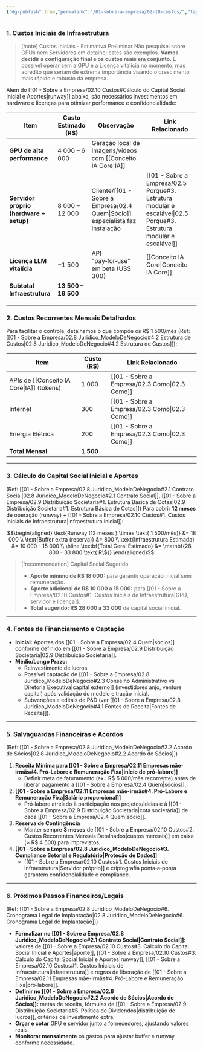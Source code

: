 ```yaml
---
{"dg-publish":true,"permalink":"/01-sobre-a-empresa/02-10-custos/","tags":["costs","finance","budget","capital","infrastructure","MOC"]}
---
```


### 1. Custos Iniciais de Infraestrutura

> [!note] Custos Iniciais - Estimativa Preliminar
> Não pesquisei sobre GPUs nem Servidores em detalhe; estes são exemplos. **Vamos decidir a configuração final e os custos reais em conjunto.**
> É possível operar sem a GPU e a Licença vitalícia no momento, mas acredito que seriam de extrema importância visando o crescimento mais rápido e robusto da empresa.

Além do [[01 - Sobre a Empresa/02.10 Custos#Cálculo do Capital Social Inicial e Aportes\|runway]] abaixo, são necessários investimentos em hardware e licenças para otimizar performance e confidencialidade:

| Item                                    | Custo Estimado (R$) | Observação                                | Link Relacionado |
| --------------------------------------- | ------------------- | ----------------------------------------- |----------------|
| **GPU de alta performance**             | 4 000 – 6 000       | Geração local de imagens/vídeos com [[Conceito IA Core\|IA]]   |                |
| **Servidor próprio (hardware + setup)** | 8 000 – 12 000      | Cliente/[[01 - Sobre a Empresa/02.4 Quem\|Sócio]] especialista faz instalação | [[01 - Sobre a Empresa/02.5 Porque#3. Estrutura modular e escalável\|02.5 Porque#3. Estrutura modular e escalável]] |
| **Licença LLM vitalícia**               | ~1 500              | API "pay‑for‑use" em beta (US$ 300)      | [[Conceito IA Core\|Conceito IA Core]] |
| **Subtotal Infraestrutura**             | **13 500 – 19 500** |                                           |                |

---

### 2. Custos Recorrentes Mensais Detalhados

Para facilitar o controle, detalhamos o que compõe os R$ 1 500/mês (Ref: [[01 - Sobre a Empresa/02.8 Juridico_ModeloDeNegocio#4.2 Estrutura de Custos\|02.8 Juridico_ModeloDeNegocio#4.2 Estrutura de Custos]]):

|Item|Custo (R$)| Link Relacionado |
|---|---|---|
|APIs de [[Conceito IA Core\|IA]] (tokens)|1 000| [[01 - Sobre a Empresa/02.3 Como\|02.3 Como]] |
|Internet|300| [[01 - Sobre a Empresa/02.3 Como\|02.3 Como]] |
|Energia Elétrica|200| [[01 - Sobre a Empresa/02.3 Como\|02.3 Como]] |
|**Total Mensal**|**1 500**| |

---

### 3. Cálculo do Capital Social Inicial e Aportes

(Ref: [[01 - Sobre a Empresa/02.8 Juridico_ModeloDeNegocio#2.1 Contrato Social\|02.8 Juridico_ModeloDeNegocio#2.1 Contrato Social]], [[01 - Sobre a Empresa/02.9 Distribuição Societaria#1. Estrutura Básica de Cotas\|02.9 Distribuição Societaria#1. Estrutura Básica de Cotas]])
Para cobrir **12 meses** de operação (runway) **+** [[01 - Sobre a Empresa/02.10 Custos#1. Custos Iniciais de Infraestrutura\|infraestrutura inicial]]:

$$\begin{aligned}
\text{Runway (12 meses } \times \text{ 1 500/mês)} &= 18 000 \\
\text{Buffer extra (reserva)} &= 800 \\
\text{Infraestrutura Estimada} &= 10 000 - 15 000 \\
\hline
\textbf{Total Geral Estimado} &= \mathbf{28 800 - 33 800 \text{ R\$}}
\end{aligned}$$

> [!recommendation] Capital Social Sugerido
> *   **Aporte mínimo de R$ 18 000:** para garantir operação inicial sem remuneração.
> *   **Aporte adicional de R$ 10 000 a 15 000:** para [[01 - Sobre a Empresa/02.10 Custos#1. Custos Iniciais de Infraestrutura\|GPU, servidor e licença]].
> *   **Total sugerido: R$ 28 000 a 33 000** de capital social inicial.

---

### 4. Fontes de Financiamento e Captação

*   **Inicial:** Aportes dos [[01 - Sobre a Empresa/02.4 Quem\|sócios]] conforme definido em [[01 - Sobre a Empresa/02.9 Distribuição Societaria\|02.9 Distribuição Societaria]].
*   **Médio/Longo Prazo:**
    *   Reinvestimento de lucros.
    *   Possível captação de [[01 - Sobre a Empresa/02.8 Juridico_ModeloDeNegocio#2.3 Conselho Administrativo vs Diretoria Executiva\|capital externo]] (investidores anjo, venture capital) após validação do modelo e tração inicial.
    *   Subvenções e editais de P&D (ver [[01 - Sobre a Empresa/02.8 Juridico_ModeloDeNegocio#4.1 Fontes de Receita\|Fontes de Receita]]).

---

### 5. Salvaguardas Financeiras e Acordos

(Ref: [[01 - Sobre a Empresa/02.8 Juridico_ModeloDeNegocio#2.2 Acordo de Sócios\|02.8 Juridico_ModeloDeNegocio#2.2 Acordo de Sócios]])

1.  **Receita Mínima para [[01 - Sobre a Empresa/02.11 Empresas mãe-irmãs#4. Pró‑Labore e Remuneração Fixa\|início de pró‑labore]]**
    *   Definir meta de faturamento (ex.: R$ 5 000/mês recorrente) antes de liberar pagamento a [[01 - Sobre a Empresa/02.4 Quem\|sócios]].
2.  **[[01 - Sobre a Empresa/02.11 Empresas mãe-irmãs#4. Pró‑Labore e Remuneração Fixa\|Salário proporcional]]**
    *   Pró‑labore atrelado à participação nos projetos/ideias e à [[01 - Sobre a Empresa/02.9 Distribuição Societaria\|cota societária]] de cada [[01 - Sobre a Empresa/02.4 Quem\|sócio]].
3.  **Reserva de Contingência**
    *   Manter sempre **3 meses** de [[01 - Sobre a Empresa/02.10 Custos#2. Custos Recorrentes Mensais Detalhados\|custos mensais]] em caixa (≈ R$ 4 500) para imprevistos.
4.  **[[01 - Sobre a Empresa/02.8 Juridico_ModeloDeNegocio#3. Compliance Setorial e Regulatório\|Proteção de Dados]]**
    *   [[01 - Sobre a Empresa/02.10 Custos#1. Custos Iniciais de Infraestrutura\|Servidor próprio]] e criptografia ponta‑a‑ponta garantem confidencialidade e compliance.

---

### 6. Próximos Passos Financeiros/Legais

(Ref: [[01 - Sobre a Empresa/02.8 Juridico_ModeloDeNegocio#6. Cronograma Legal de Implantação\|02.8 Juridico_ModeloDeNegocio#6. Cronograma Legal de Implantação]])
*   **Formalizar no [[01 - Sobre a Empresa/02.8 Juridico_ModeloDeNegocio#2.1 Contrato Social\|Contrato Social]]:** valores de [[01 - Sobre a Empresa/02.10 Custos#3. Cálculo do Capital Social Inicial e Aportes\|aporte]], [[01 - Sobre a Empresa/02.10 Custos#3. Cálculo do Capital Social Inicial e Aportes\|runway]], [[01 - Sobre a Empresa/02.10 Custos#1. Custos Iniciais de Infraestrutura\|infraestrutura]] e regras de liberação de [[01 - Sobre a Empresa/02.11 Empresas mãe-irmãs#4. Pró‑Labore e Remuneração Fixa\|pró‑labore]].
*   **Definir no [[01 - Sobre a Empresa/02.8 Juridico_ModeloDeNegocio#2.2 Acordo de Sócios\|Acordo de Sócios]]:** metas de receita, fórmulas de [[01 - Sobre a Empresa/02.9 Distribuição Societaria#5. Política de Dividendos\|distribuição de lucros]], critérios de investimento extra.
*   **Orçar e cotar** GPU e servidor junto a fornecedores, ajustando valores reais.
*   **Monitorar mensalmente** os gastos para ajustar buffer e runway conforme necessidade.
